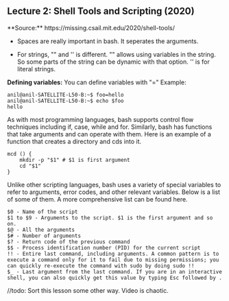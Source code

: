 <h2>Lecture 2: Shell Tools and Scripting (2020)</h2>
**Source:** https://missing.csail.mit.edu/2020/shell-tools/ <br>

* Spaces are really important in bash. It seperates the arguments.

* For strings, "" and '' is different.
"" allows using variables in the string. So some parts of the string can be dynamic with that option.
'' is for literal strings.

**Defining variables:** You can define variables with "="
Example:
``` shell script
anil@anil-SATELLITE-L50-B:~$ foo=hello
anil@anil-SATELLITE-L50-B:~$ echo $foo
hello
```


As with most programming languages, bash supports control flow techniques including if, case, while and for. 
Similarly, bash has functions that take arguments and can operate with them. 
Here is an example of a function that creates a directory and cds into it.
``` shell script
mcd () {
    mkdir -p "$1" # $1 is first argument
    cd "$1"
}
```

Unlike other scripting languages, bash uses a variety of special variables to refer to arguments, error codes, and other relevant variables. Below is a list of some of them. A more comprehensive list can be found here.

    $0 - Name of the script
    $1 to $9 - Arguments to the script. $1 is the first argument and so on.
    $@ - All the arguments
    $# - Number of arguments
    $? - Return code of the previous command
    $$ - Process identification number (PID) for the current script
    !! - Entire last command, including arguments. A common pattern is to execute a command only for it to fail due to missing permissions; you can quickly re-execute the command with sudo by doing sudo !!
    $_ - Last argument from the last command. If you are in an interactive shell, you can also quickly get this value by typing Esc followed by .

//todo: Sort this lesson some other way. Video is chaotic.